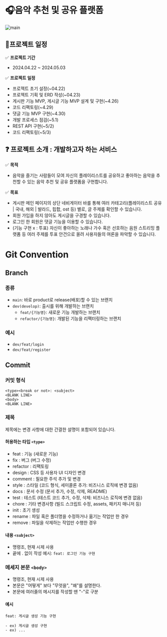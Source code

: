 # 🎧음악 추천 및 공유 플랫폼
![main](/src/main/resources/static/images/playlistWebImage_GIF.gif)

## 📆프로젝트 일정
✅ **프로젝트 기간**
- 2024.04.22 ~ 2024.05.03

✅ **프로젝트 일정**
- 프로젝트 초기 설정(~04.22)
- 프로젝트 기획 및 ERD 작성(~04.23)
- 게시판 기능 MVP, 게시글 기능 MVP 설계 및 구현(~4.26)
- 코드 리팩토링(~4.29)
- 댓글 기능 MVP 구현(~4.30)
- 개발 프로세스 점검(~5.1)
- REST API 구현(~5/2)
- 코드 리팩토링(~5/3)

## ❓ 프로젝트 소개 : 개발하고자 하는 서비스
✅ **목적**
- 음악을 즐기는 사람들이 모여 자신의 플레이리스트를 공유하고 좋아하는 음악을 추천할 수 있는 음악 추천 및 공유 플랫폼을 구현합니다.

✅ **목표**
- 게시판 메인 페이지의 상단 네비게이터 바를 통해 여러 카테고리(플레이리스트 공유 | 국내, 해외 | 발라드, 힙합, ost 등) 별로, 글 주제를 확인할 수 있습니다.
- 회원 가입을 하지 않아도 게시글을 구경할 수 있습니다.
- 로그인 한 회원은 댓글 기능을 이용할 수 있습니다.
- (기능 구현 x : 투표) 자신이 좋아하는 노래나 가수 혹은 선호하는 음원 스트리밍 플랫폼 등 여러 주제를 투표 안건으로 올려 사용자들의 여론을 파악할 수 있습니다.

# Git Convention
## Branch
### 종류
- `main`: 바로 product로 release(배포)할 수 있는 브랜치
- `dev(develop)`: 출시를 위해 개발하는 브랜치
    - `feat/{기능명}`: 새로운 기능 개발하는 브랜치
    - `refactor/{기능명}`: 개발된 기능을 리팩터링하는 브랜치

### 예시
- `dev/feat/login`
- `dev/feat/register`

## Commit
### 커밋 형식
```
<type><break or not>: <subject>
<BLANK LINE>
<body>
<BLANK LINE>
```

### 제목
제목에는 변경 사항에 대한 간결한 설명이 포함되어 있습니다.

#### 허용하는 타입 `<type>`
- feat        : 기능 (새로운 기능)
- fix         : 버그 (버그 수정)
- refactor    : 리팩토링
- design      : CSS 등 사용자 UI 디자인 변경
- comment     : 필요한 주석 추가 및 변경
- style       : 스타일 (코드 형식, 세미콜론 추가: 비즈니스 로직에 변경 없음)
- docs        : 문서 수정 (문서 추가, 수정, 삭제, README)
- test        : 테스트 (테스트 코드 추가, 수정, 삭제: 비즈니스 로직에 변경 없음)
- chore       : 기타 변경사항 (빌드 스크립트 수정, assets, 패키지 매니저 등)
- init        : 초기 생성
- rename      : 파일 혹은 폴더명을 수정하거나 옮기는 작업만 한 경우
- remove      : 파일을 삭제하는 작업만 수행한 경우

#### 내용 `<subject>`
- 명령조, 현재 시제 사용
- 끝에 . 없이 작성
  예시: `feat: 로그인 기능 구현`

### 메세지 본문 `<body>`
- 명령조, 현재 시제 사용
- 본문은 "어떻게" 보다 "무엇을", "왜"를 설명한다.
- 본문에 여러줄의 메시지를 작성할 땐 "-"로 구분

#### 예시
```
feat: 게시글 생성 기능 구현

- ex) 게시글 생성 구현
- ex) ...
```